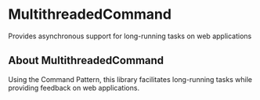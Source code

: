 # MultithreadedCommand

Provides asynchronous support for long-running tasks on web applications

## About MultithreadedCommand

Using the Command Pattern, this library facilitates long-running tasks while providing feedback on web applications.
